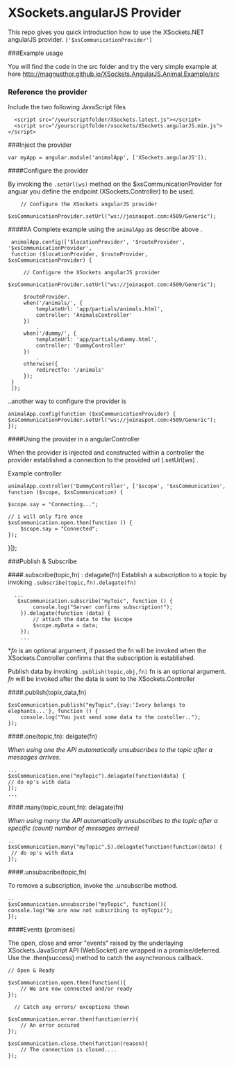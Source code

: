 # XSockets.angularJS Provider

This repo gives you quick introduction how to use the XSockets.NET angularJS provider.  `['$xsCommunicationProvider']`

###Example usage

You will find the code in the src folder and try the very simple example at here http://magnusthor.github.io/XSockets.AngularJS.Animal.Example/src

### Reference the provider

Include the two following JavaScript files

      <script src="/yourscriptfolder/XSockets.latest.js"></script>
      <script src="/yourscriptfolder/xsockets/XSockets.angularJS.min.js"></script>


###Inject the provider 

    var myApp = angular.module('animalApp', ['XSockets.angularJS']);

####Configure the provider

By invoking the `.setUrl(ws)` method on the $xsCommunicationProvider for anguar you define the endpoint (XSockets.Controller) to be used.

        // Configure the XSockets angularJS provider
        $xsCommunicationProvider.setUrl("ws://joinaspot.com:4509/Generic");

#####A Complete example using the `animalApp` as describe above .

    
     animalApp.config(['$locationProvider', '$routeProvider', '$xsCommunicationProvider',
     function ($locationProvider, $routeProvider, $xsCommunicationProvider) {
     
         // Configure the XSockets angularJS provider
         $xsCommunicationProvider.setUrl("ws://joinaspot.com:4509/Generic");

         $routeProvider.
         when('/animals/', {
             templateUrl: 'app/partials/animals.html',
             controller: 'AnimalsController'
         })
             .
         when('/dummy/', {
             templateUrl: 'app/partials/dummy.html',
             controller: 'DummyController'
         })
             .
         otherwise({
             redirectTo: '/animals'
         });
     }
     ]);
 
    
..another way to configure the provider is

    
    animalApp.config(function ($xsCommunicationProvider) {
    $xsCommunicationProvider.setUrl("ws://joinaspot.com:4509/Generic");
    });


####Using the provider in a angularController

When the provider is injected and constructed within a controller the provider established a connection to the provided url (.setUrl(ws) .  

Example controller

    animalApp.controller('DummyController', ['$scope', '$xsCommunication', function ($scope, $xsCommunication) {

    $scope.say = "Connecting...";

    // i will only fire once
    $xsCommunication.open.then(function () {
        $scope.say = "Connected";
    });
}]);
    





###Publish & Subscribe

####.subscribe(topic,fn) : delagate(fn)
Establish a subscription to a topic by invoking `.subscribe(topic,fn).delagate(fn)`

      ...
       $xsCommunication.subscribe("myToic", function () {
            console.log("Server confirms subscription!");
        }).delagate(function (data) {
            // attach the data to the $scope 
            $scope.myData = data;
        });
        ...
**fn* is an optional argument, if passed the fn will be invoked when the XSockets.Controller confirms that the subscription is established.

Publish data by invoking `.publish(topic,obj,fn)` fn is an optional argument. *fn* will be invoked after the data is sent to the XSockets.Controller

####.publish(topix,data,fn)

    $xsCommunication.publish("myTopic",{say:'Ivory belongs to elephants...'}, function () {
        console.log("You just send some data to the contoller..");
    });
####.one(topic,fn): delgate(fn)

*When using one the API automatically unsubscribes to the topic after a messages arrives.*

    ...
    $xsCommunication.one("myTopic").delagate(function(data) {
    // do op's with data
    });
    ...

####.many(topic,count,fn): delagate(fn)

*When using many the API automatically unsubscribes to the topic after a specific (count) number of messages arrives)*

    ..
    $xsCommunication.many("myTopic",5).delagate(function(function(data) {
     // do op's with data
    });

####.unsubscribe(topic,fn)

To remove a subscription, invoke the .unsubscribe method.

    ..
    $xsCommunication.unsubscribe("myTopic", function(){
    console.log("We are now not subscribing to myTopic");
    });

####Events (promises)

The open, close and error "events"  raised by the underlaying XSockets.JavaScript API (WebSocket) are wrapped in a promise/deferred.  Use the .then(success) method to catch the asynchronous callback. 

    // Open & Ready
    
    $xsCommunication.open.then(function(){
        // We are now connected and/or ready
    });
    
      // Catch any errors/ exceptions thown
    
    $xsCommunication.error.then(function(err){
        // An error occured
    });
    
    $xsCommunication.close.then(function(reason){
        // The connection is closed....
    });
    
    
    


